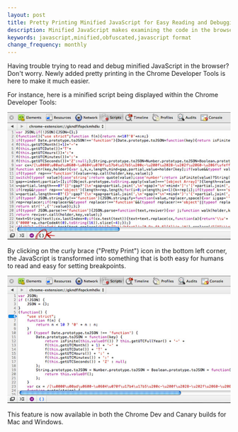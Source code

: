 ```yaml
---
layout: post
title: Pretty Printing Minified JavaScript for Easy Reading and Debugging
description: Minified JavaScript makes examining the code in the browser very difficult. Chrome Developer Tools now lets you pretty-print the output for easy viewing.
keywords: javascript,minified,obfuscated,javascript format
change_frequency: monthly
---
```


Having trouble trying to read and debug minified JavaScript in the browser? Don't worry. Newly added pretty printing in the Chrome Developer Tools is here to make it much easier.

For instance, here is a minified script being displayed within the Chrome Developer Tools:

![Minified JavaScript in Chrome Developer Tools](/images/minified_script_without_formatting.jpg)

By clicking on the curly brace ("Pretty Print") icon in the bottom left corner, the JavaScript is transformed into something that is both easy for humans to read and easy for setting breakpoints.

![Minified JavaScript in Chrome Developer Tools With Formatting](/images/minified_script_with_formatting.jpg)

This feature is now available in both the Chrome Dev and Canary builds for Mac and Windows.